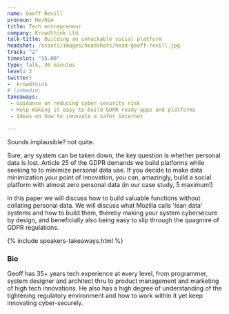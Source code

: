 ```yaml
---
name: Geoff Revill
pronoun: He/Him
title: Tech entrepreneur
company: Krowdthink Ltd
talk-title: Building an unhackable social platform
headshot: /assets/images/headshots/head-geoff-revill.jpg
track: "2"
timeslot: "15.00"
type: Talk, 30 minutes
level: 2
twitter:
-  krowdthink
# linkedin: 
takeaways:
 - Guidance on reducing cyber security risk
 - Help making it easy to build GDPR ready apps and platforms
 - Ideas on how to innovate a safer internet

---
```

Sounds implausible? not quite. 

Sure, any system can be taken down, the key question is whether personal data is lost. Article 25 of the GDPR demands we build platforms while seeking to to minimize personal data use.  If you decide to make data minimization your point of innovation, you can, amazingly, build a social platform with almost zero personal data (in our case study, 5 maximum!)

In this paper we will discuss how to build valuable functions without collating personal data. We will discuss what Mozilla calls 'lean data' systems and how to build them, thereby making your system cybersecure by design, and beneficially also being easy to slip through the quagmire of GDPR regulations.

{% include speakers-takeaways.html %}

<h3>Bio</h3>
Geoff has 35+ years tech experience at every level, from programmer, system designer and architect thru to product management and marketing of high tech innovations. He also has a high degree of understanding of the tightening regulatory environment and how to work within it yet keep innovating cyber-securely.